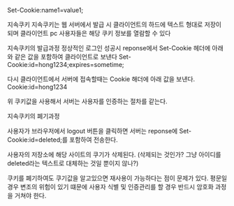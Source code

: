 Set-Cookie:name1=value1;


지속쿠키
지속쿠키는 웹 서버에서 발급 시 클라이언트의 하드에 텍스트 형대로 저장이 되며
클라이언트 pc 사용자들은 해당 쿠키 정보를 열람할 수 있다


지속쿠키의 발급과정
정상적인 로그인 성공시
reponse에서
Set-Cookie 헤더에 아래와 같은 값을 포함하여 클라이언트로 보낸다
Set-Cookie:id=hong1234;expires=sometime;

다시 클라이언트에서 서버에 접속할때는 
Cookie 해더에 아래 값을 보낸다.
Cookie:id=hong1234

위 쿠키값을 사용해서 서버는 사용자를 인증하는 절차를 같는다.

지속쿠키의 폐기과정

사용자가 브라우저에서 logout 버튼을 클릭하면
서버는 reponse에
Set-Cookie:id=deleted;를 포함하여 전송한다.

사용자의 저장소에 해당 사이트의 쿠기가 삭제된다.
(삭제되는 것인가? 그냥 아이디를 deleted라는 텍스트로 대체하는 것일 뿐이지 않나?)

쿠키를 폐기하여도 쿠기값을 알고있으면 재사용이 가능하다는 점이 문제가 있다.
평문일 경우 변조의 위험이 있기 떄문에 사용자 식별 및 인증관리를 할 경우 반드시 암호화 과정을
거쳐야 한다.
